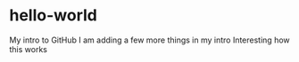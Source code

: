 # hello-world
My intro to GitHub
I am adding a few more things in my intro
Interesting how this works
